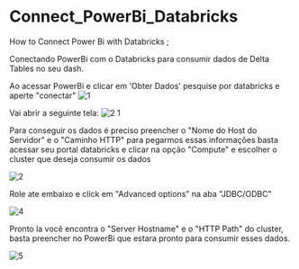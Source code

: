 # Connect_PowerBi_Databricks
How to Connect Power Bi with Databricks ;

Conectando PowerBi com o Databricks para consumir dados de Delta Tables no seu dash. 

Ao acessar PowerBi e clicar em 'Obter Dados' pesquise por databricks e aperte "conectar"
![1](https://github.com/gabrielabrag/Connect_PowerBi_Databricks/assets/108342265/bdfc15c7-aa55-4361-9a42-9a488b788d7c)

Vai abrir a seguinte tela:
![2 1](https://github.com/gabrielabrag/Connect_PowerBi_Databricks/assets/108342265/5603d745-63c4-4142-8a91-ecddf5f82ef3)

Para conseguir os dados é preciso preencher o "Nome do Host do Servidor" e o "Caminho HTTP" para pegarmos essas informações basta acessar seu portal databricks e clicar na opção "Compute" e escolher o cluster que deseja consumir os dados

![2](https://github.com/gabrielabrag/Connect_PowerBi_Databricks/assets/108342265/ba6ca841-8270-4511-a25f-f36bbf6be78c)

Role ate embaixo e click em "Advanced options" na aba "JDBC/ODBC"

![4](https://github.com/gabrielabrag/Connect_PowerBi_Databricks/assets/108342265/46319092-39a8-4a7d-ab87-5f70be1f16c5)

Pronto la você encontra o "Server Hostname" e o "HTTP Path" do cluster, basta preencher no PowerBi que estara pronto para consumir esses dados. 

![5](https://github.com/gabrielabrag/Connect_PowerBi_Databricks/assets/108342265/32a3f3ca-0e79-4c0d-89a9-4ba285f29597)








